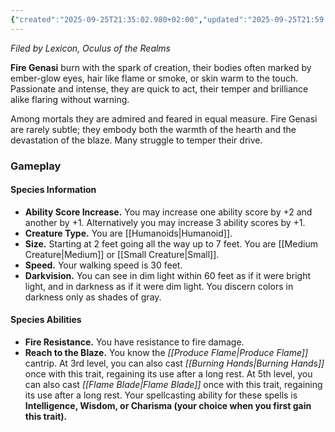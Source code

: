 ```yaml
---
{"created":"2025-09-25T21:35:02.980+02:00","updated":"2025-09-25T21:59:22.000+02:00","cssclasses":null,"tags":null,"dg-publish":true,"permalink":"/02-species-and-cultures/plane-touched/genasi/fire-genasi/","dgPassFrontmatter":true}
---
```


_Filed by Lexicon, Oculus of the Realms_

**Fire Genasi** burn with the spark of creation, their bodies often marked by ember-glow eyes, hair like flame or smoke, or skin warm to the touch. Passionate and intense, they are quick to act, their temper and brilliance alike flaring without warning.

Among mortals they are admired and feared in equal measure. Fire Genasi are rarely subtle; they embody both the warmth of the hearth and the devastation of the blaze. Many struggle to temper their drive.

### Gameplay

#### Species Information
- **Ability Score Increase.** You may increase one ability score by +2 and another by +1. Alternatively you may increase 3 ability scores by +1.
- **Creature Type.** You are [[Humanoids\|Humanoid]].
- **Size.** Starting at 2 feet going all the way up to 7 feet. You are [[Medium Creature\|Medium]] or [[Small Creature\|Small]].
- **Speed.** Your walking speed is 30 feet.
- **Darkvision.** You can see in dim light within 60 feet as if it were bright light, and in darkness as if it were dim light. You discern colors in darkness only as shades of gray.

#### Species Abilities
- **Fire Resistance.** You have resistance to fire damage.
- **Reach to the Blaze.** You know the _[[Produce Flame\|Produce Flame]]_ cantrip. At 3rd level, you can also cast _[[Burning Hands\|Burning Hands]]_ once with this trait, regaining its use after a long rest. At 5th level, you can also cast _[[Flame Blade\|Flame Blade]]_ once with this trait, regaining its use after a long rest. Your spellcasting ability for these spells is **Intelligence, Wisdom, or Charisma (your choice when you first gain this trait).**
